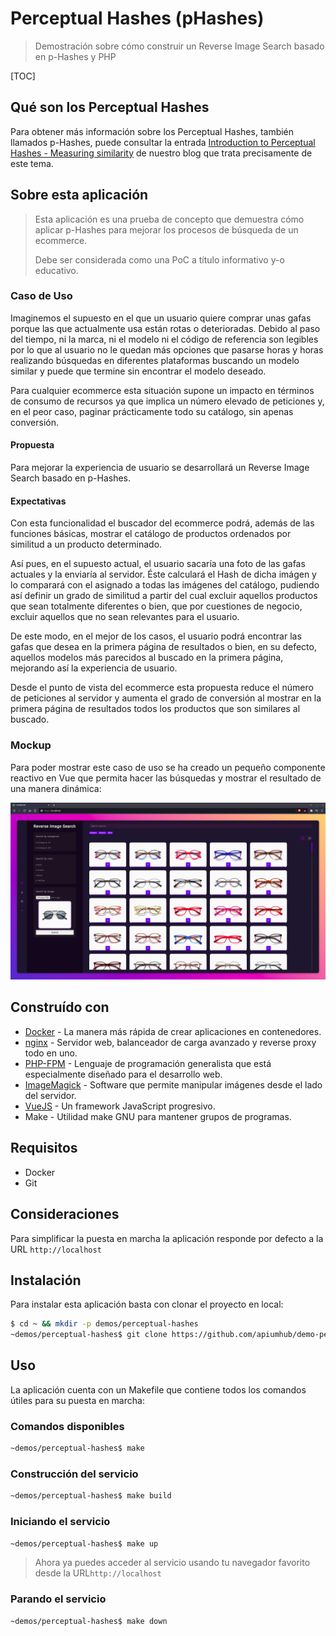 # Perceptual Hashes (pHashes)

> Demostración sobre cómo construir un Reverse Image Search basado en p-Hashes y PHP


[TOC]

## Qué son los Perceptual Hashes

Para obtener más información sobre los Perceptual Hashes, también llamados p-Hashes, puede consultar la entrada [Introduction to Perceptual Hashes - Measuring similarity](https://apiumhub.com/tech-blog-barcelona/xxxxxxxxxx/) de nuestro blog que trata precisamente de este tema.

## Sobre esta aplicación

> Esta aplicación es una prueba de concepto que demuestra cómo aplicar p-Hashes para mejorar los procesos de búsqueda de un ecommerce.
>
> Debe ser considerada como una PoC a título informativo y-o educativo.

### Caso de Uso

Imaginemos el supuesto en el que un usuario quiere comprar unas gafas porque las que actualmente usa están rotas o deterioradas. Debido al paso del tiempo, ni la marca, ni el modelo ni el código de referencia son legibles por lo que al usuario no le quedan más opciones que pasarse horas y horas realizando búsquedas en diferentes plataformas buscando un modelo similar y puede que termine sin encontrar el modelo deseado.

Para cualquier ecommerce esta situación supone un impacto en términos de consumo de recursos ya que implica un número elevado de peticiones y, en el peor caso, paginar prácticamente todo su catálogo, sin apenas conversión.

#### Propuesta

Para mejorar la experiencia de usuario se desarrollará un Reverse Image Search basado en p-Hashes.

#### Expectativas

Con esta funcionalidad el buscador del ecommerce podrá, además de las funciones básicas, mostrar el catálogo de productos ordenados por similitud a un producto determinado.

Así pues, en el supuesto actual, el usuario sacaría una foto de las gafas actuales y la enviaría al servidor. Éste calculará el Hash de dicha imágen y lo comparará con el asignado a todas las imágenes del catálogo, pudiendo así definir un grado de similitud a partir del cual excluir aquellos productos que sean totalmente diferentes o bien, que por cuestiones de negocio, excluir aquellos que no sean relevantes para el usuario.

De este modo, en el mejor de los casos, el usuario podrá encontrar las gafas que desea en la primera página de resultados o bien, en su defecto, aquellos modelos más parecidos al buscado en la primera página, mejorando así la experiencia de usuario. 

Desde el punto de vista del ecommerce esta propuesta reduce el número de peticiones al servidor y aumenta el grado de conversión al mostrar en la primera página de resultados todos los productos que son similares al buscado.

### Mockup

Para poder mostrar este caso de uso se ha creado un pequeño componente reactivo en Vue que permita hacer las búsquedas y mostrar el resultado de una manera dinámica:

![thumb](./screenshot.png)


## Construído con

* [Docker](https://www.docker.com/) - La manera más rápida de crear aplicaciones en contenedores.
* [nginx](https://www.nginx.com/) - Servidor web, balanceador de carga avanzado y reverse proxy todo en uno.
* [PHP-FPM](https://www.php.net/) - Lenguaje de programación generalista que está especialmente diseñado para el desarrollo web.
* [ImageMagick](https://imagemagick.org/) - Software que permite manipular imágenes desde el lado del servidor.
* [VueJS](https://vuejs.org/) - Un framework JavaScript progresivo.
* Make - Utilidad make GNU para mantener grupos de programas.

## Requisitos

- Docker
- Git

## Consideraciones

Para simplificar la puesta en marcha la aplicación responde por defecto a la URL `http://localhost`

## Instalación

Para instalar esta aplicación basta con clonar el proyecto en local:

```bash
$ cd ~ && mkdir -p demos/perceptual-hashes
~demos/perceptual-hashes$ git clone https://github.com/apiumhub/demo-perceptual-hashes
```

## Uso

La aplicación cuenta con un Makefile que contiene todos los comandos útiles para su puesta en marcha:

### Comandos disponibles

```bash
~demos/perceptual-hashes$ make
```

### Construcción del servicio

```bash
~demos/perceptual-hashes$ make build
```

### Iniciando el servicio

```bash
~demos/perceptual-hashes$ make up
```

> Ahora ya puedes acceder al servicio usando tu navegador favorito desde la URL`http://localhost`

### Parando el servicio

```bash
~demos/perceptual-hashes$ make down
```